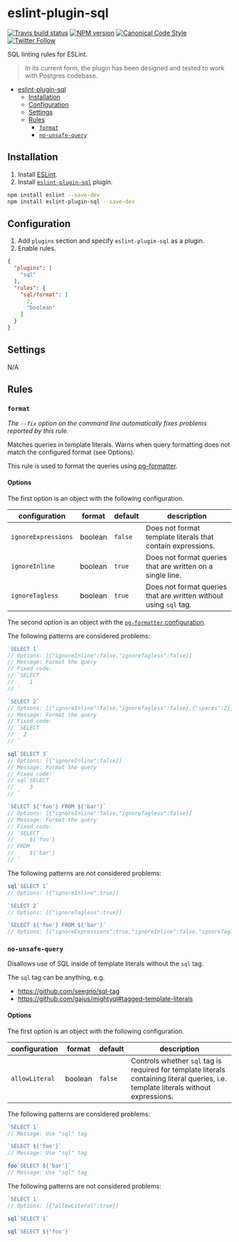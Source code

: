 <a name="eslint-plugin-sql"></a>
# eslint-plugin-sql

[![Travis build status](http://img.shields.io/travis/gajus/eslint-plugin-sql/master.svg?style=flat-square)](https://travis-ci.org/gajus/eslint-plugin-sql)
[![NPM version](http://img.shields.io/npm/v/eslint-plugin-sql.svg?style=flat-square)](https://www.npmjs.org/package/eslint-plugin-sql)
[![Canonical Code Style](https://img.shields.io/badge/code%20style-canonical-blue.svg?style=flat-square)](https://github.com/gajus/canonical)
[![Twitter Follow](https://img.shields.io/twitter/follow/kuizinas.svg?style=social&label=Follow)](https://twitter.com/kuizinas)

SQL linting rules for ESLint.

> In its current form, the plugin has been designed and tested to work with Postgres codebase.

* [eslint-plugin-sql](#eslint-plugin-sql)
    * [Installation](#eslint-plugin-sql-installation)
    * [Configuration](#eslint-plugin-sql-configuration)
    * [Settings](#eslint-plugin-sql-settings)
    * [Rules](#eslint-plugin-sql-rules)
        * [`format`](#eslint-plugin-sql-rules-format)
        * [`no-unsafe-query`](#eslint-plugin-sql-rules-no-unsafe-query)


<a name="eslint-plugin-sql-installation"></a>
## Installation

1. Install [ESLint](https://www.github.com/eslint/eslint).
1. Install [`eslint-plugin-sql`](https://github.com/gajus/eslint-plugin-sql) plugin.

<!-- -->

```sh
npm install eslint --save-dev
npm install eslint-plugin-sql --save-dev
```

<a name="eslint-plugin-sql-configuration"></a>
## Configuration

1. Add `plugins` section and specify `eslint-plugin-sql` as a plugin.
1. Enable rules.

<!-- -->

```json
{
  "plugins": [
    "sql"
  ],
  "rules": {
    "sql/format": [
      2,
      "boolean"
    ]
  }
}
```

<a name="eslint-plugin-sql-settings"></a>
## Settings

N/A

<a name="eslint-plugin-sql-rules"></a>
## Rules

<!-- Rules are sorted alphabetically. -->

<a name="eslint-plugin-sql-rules-format"></a>
### <code>format</code>

_The `--fix` option on the command line automatically fixes problems reported by this rule._

Matches queries in template literals. Warns when query formatting does not match the configured format (see Options).

This rule is used to format the queries using [pg-formatter](https://github.com/gajus/pg-formatter).

<a name="eslint-plugin-sql-rules-format-options"></a>
#### Options

The first option is an object with the following configuration.

|configuration|format|default|description|
|---|---|---|---|
|`ignoreExpressions`|boolean|`false`|Does not format template literals that contain expressions.|
|`ignoreInline`|boolean|`true`|Does not format queries that are written on a single line.|
|`ignoreTagless`|boolean|`true`|Does not format queries that are written without using `sql` tag.|

The second option is an object with the [`pg-formatter` configuration](https://github.com/gajus/pg-formatter#configuration).

The following patterns are considered problems:

```js
`SELECT 1`
// Options: [{"ignoreInline":false,"ignoreTagless":false}]
// Message: Format the query
// Fixed code: 
// `SELECT
//     1
// `

`SELECT 2`
// Options: [{"ignoreInline":false,"ignoreTagless":false},{"spaces":2}]
// Message: Format the query
// Fixed code: 
// `SELECT
//   2
// `

sql`SELECT 3`
// Options: [{"ignoreInline":false}]
// Message: Format the query
// Fixed code: 
// sql`SELECT
//     3
// `

`SELECT ${'foo'} FROM ${'bar'}`
// Options: [{"ignoreInline":false,"ignoreTagless":false}]
// Message: Format the query
// Fixed code: 
// `SELECT
//     ${'foo'}
// FROM
//     ${'bar'}
// `
```

The following patterns are not considered problems:

```js
sql`SELECT 1`
// Options: [{"ignoreInline":true}]

`SELECT 2`
// Options: [{"ignoreTagless":true}]

`SELECT ${'foo'} FROM ${'bar'}`
// Options: [{"ignoreExpressions":true,"ignoreInline":false,"ignoreTagless":false}]
```



<a name="eslint-plugin-sql-rules-no-unsafe-query"></a>
### <code>no-unsafe-query</code>

Disallows use of SQL inside of template literals without the `sql` tag.

The `sql` tag can be anything, e.g.

* https://github.com/seegno/sql-tag
* https://github.com/gajus/mightyql#tagged-template-literals

<a name="eslint-plugin-sql-rules-no-unsafe-query-options"></a>
#### Options

The first option is an object with the following configuration.

|configuration|format|default|description|
|---|---|---|---|
|`allowLiteral`|boolean|`false`|Controls whether `sql` tag is required for template literals containing literal queries, i.e. template literals without expressions.|

The following patterns are considered problems:

```js
`SELECT 1`
// Message: Use "sql" tag

`SELECT ${'foo'}`
// Message: Use "sql" tag

foo`SELECT ${'bar'}`
// Message: Use "sql" tag
```

The following patterns are not considered problems:

```js
`SELECT 1`
// Options: [{"allowLiteral":true}]

sql`SELECT 1`

sql`SELECT ${'foo'}`
```



